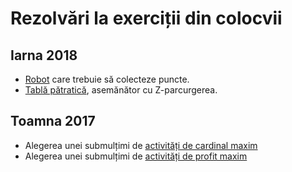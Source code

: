 # Rezolvări la exerciții din colocvii

## Iarna 2018

- [Robot](2018/robot.py) care trebuie să colecteze puncte.
- [Tablă pătratică](2018/tabla.py), asemănător cu Z-parcurgerea.

## Toamna 2017

- Alegerea unei submulțimi de [activități de cardinal maxim](2017/act.py)
- Alegerea unei submulțimi de [activități de profit maxim](2017/actprof.py)
